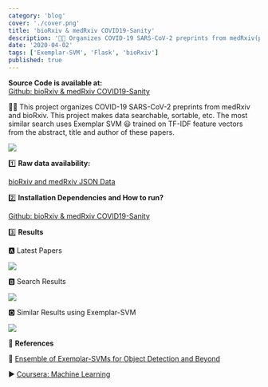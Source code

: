 ```yaml
---
category: 'blog'
cover: './cover.png'
title: 'bioRxiv & medRxiv COVID19-Sanity'
description: '🦠😷 Organizes COVID-19 SARS-CoV-2 preprints from medRxiv(preprint server for the health sciences) and bioRxiv...'
date: '2020-04-02'
tags: ['Exemplar-SVM', 'Flask', 'bioRxiv']
published: true
---
```


**Source Code is available at:**<br>
[Github: bioRxiv & medRxiv COVID19-Sanity](https://github.com/Junth/bioRxiv-COVID19-Sanity)

🦠😷 This project organizes COVID-19 SARS-CoV-2 preprints from medRxiv and bioRxiv. This project makes data searchable, sortable, etc. The most similar search uses Exemplar SVM 😃 trained on TF-IDF feature vectors from the abstract, title and author of these papers.

![](https://i.imgur.com/H61JX0q.png)

1️⃣ **Raw data availability:**

[bioRxiv and medRxiv JSON Data](https://connect.biorxiv.org/relate/collection_json.php?grp=181)

2️⃣ **Installation Dependencies and How to run?**

[Github: bioRxiv & medRxiv COVID19-Sanity](https://github.com/Junth/bioRxiv-COVID19-Sanity)

3️⃣ **Results**

🅰 Latest Papers

![](https://i.imgur.com/M7zacWK.png)

🅱 Search Results

![](https://i.imgur.com/WPYdjQs.png)

🅾 Similar Results using Exemplar-SVM

![](https://i.imgur.com/eGRPkLU.gif)

👀 **References**

📝 [Ensemble of Exemplar-SVMs for Object Detection and Beyond](https://www.cs.cmu.edu/~tmalisie/projects/iccv11/)

▶️ [Coursera: Machine Learning](https://www.coursera.org/learn/machine-learning)
